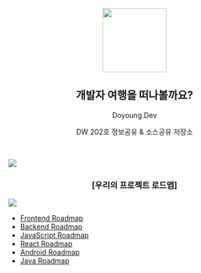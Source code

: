 
<p align="center">

  <img src="https://user-images.githubusercontent.com/110442250/223637707-103a9b37-c803-4e61-bf53-e128628a15d0.gif" height="128">
  <h2 align="center">개발자 여행을 떠나볼까요? </h2>
  <p align="center">Doyoung.Dev</p>
<p align="center">DW 202호 정보공유 & 소스공유 저장소<p>
  

</p>

<br>

![](https://i.imgur.com/waxVImv.png)

### <p align="center">[우리의 프로젝트 로드맵]</p>

![](https://i.imgur.com/waxVImv.png)

 
- [Frontend Roadmap](https://roadmap.sh/frontend)
- [Backend Roadmap](https://roadmap.sh/backend)
- [JavaScript Roadmap](https://roadmap.sh/javascript)
- [React Roadmap](https://roadmap.sh/react)
- [Android Roadmap](https://roadmap.sh/android)
- [Java Roadmap](https://roadmap.sh/java)
